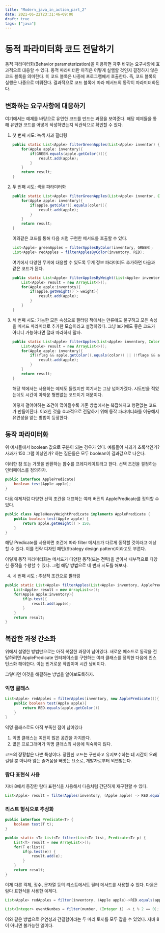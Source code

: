 ```yaml
---
title: "Modern_java_in_action_part_2"
date: 2021-06-22T23:31:46+09:00
draft: true
tags: ["java"]
---
```


# 동적 파라미터화 코드 전달하기

동적 파라미터화(Behavior parameterization)을 이용하면 자주 바뀌는 요구사항에 효과적으로 대응할 수 있다. 동적 파라미터란 아직은 어떻게 실핼할 것인지 결정하지 않은 코드 블록을 의미한다. 이 코드 블록은 나중에 프로그램에서 호출한다. 즉, 코드 블록의 실행은 나중으로 미뤄진다. 결과적으로 코드 블록에 따라 메서드의 동작이 파라미터화된다.

## 변화하는 요구사항에 대응하기

여기에서는 예제를 바탕으로 유연한 코드를 만드는 과정을 보여준다. 해당 예제들을 통해 유연한 코드를 어떻게 작성하였는지 직관적으로 확인할 수 있다.

1. 첫 번째 시도: 녹색 사과 필터링

   ```java
   public static List<Apple> filterGreenApples(List<Apple> inventor) {
       for(Apple apple: inventory){
           if(GREEN.equals(apple.getColor())){
               result.add(apple);
           }
       }
       return result;
   }
   ```

2. 두 번째 시도: 색을 파라미터화

   ```java
   public static List<Apple> filterGreenApples(List<Apple> inventor, Color color) {
       for(Apple apple: inventory){
           if(apple.getColor().equals(color)){
               result.add(apple);
           }
       }
       return result;
   }
   ```

   이와같은 코드를 통해 다음 처럼 구현한 메서드를 호출할 수 있다.

   ```java
   List<Apple> greenApples = filterApplesByColor(inventory, GREEN);
   List<Apple> redApples = filterApplesByColor(inventory, RED);
   ```

   여기에서 다양한 무게에 대응할 수 있도록 무게 정보 파라미터도 추가하면 다음과 같은 코드가 된다.

   ```java
   public static List<Apple> filterApplesByWeight(List<Apple> inventory, int weight){
       List<Apple> result = new ArrayList<>();
       for(Apple apple:inventoty){
           if(apple.getWeight() > weight){
               result.add(apple);
           }
       }
   }
   ```

3. 세 번째 시도: 가능한 모든 속성으로 필터링
   책에서는 만류에도 불구하고 모든 속성을 메서드 파라미터로 추가한 모습이라고 설명하였다. 그냥 보기에도 좋은 코드가 아니니 가능하다면 절대 따라하지 말자.

   ```java
   public static List<Apple> filterApples(List<Apple> inventory, Color color, int weight, boolean flag){
       List<Apple> result = new ArrayList<>();
       for(Apple apple: inventory){
           if((flag && apple.getColor().equals(color)) || (!flage && apple.getWeight() > weight)){
               result.add(apple);
           }
       }
       return result;
   }
   ```

   해당 책에서는 사용하는 예제도 들었지만 여기서는 그냥 넘어가겠다. 시도만을 적었는데도 시간이 아까운 형편없는 코드이기 때문이다.

   이렇게 걸어야하는 조건이 많아질수록 기존 방법에서는 복잡해지고 형편없는 코드가 만들어진다. 이러한 것을 효과적으로 전달하기 위해 동작 파라미터화를 이용해서 유연성을 얻는 방법이 등장한다.

## 동작 파라미터화

위 예시들에서 boolean 값으로 구분이 되는 경우가 있다. 예를들어 사과가 초록색인가? 사과가 150 그램 이상인가? 하는 질문들은 모두 boolean이 결과값으로 나온다.

이러한 참 또는 거짓을 반환하는 함수를 프레디케이트라고 한다. 선택 조건을 결정하는 인터페이스를 정의하자.

```java
public interface ApplePredicate{
    boolean test(Apple apple);
}
```

다음 예제처럼 다양한 선택 조건을 대표하는 여러 버전의 ApplePredicate를 정의할 수 있다.

```java
public class AppleHeavyWeightPredicate implements ApplePredicate {
    public boolean test(Apple apple) {
        return apple.getWeight() > 150;
    }
}
```

해당 Predicate를 사용하면 조건에 따라 filter 메서드가 다르게 동작할 것이라고 예상할 수 있다. 이를 전략 디자인 패턴(Strategy design pattern)이라고도 부른다.

이렇게 동작 파라미터화는 메서드가 다양한 동작(또는 전략)을 받아서 내부적으로 다양한 동작을 수행할 수 있다. 그럼 해당 방법으로 네 번째 시도를 해보자.

4. 네 번째 시도 : 추상적 조건으로 필터링

```java
public static List<Apple> filterApples(List<Apple> inventory, ApplePredicate p) {
    List<Apple> result = new ArrayList<>();
    for(Apple apple:inventory){
        if(p.test){
            result.add(apple);
        }
    }
    return result;
}
```

## 복잡한 과정 간소화

위에서 설명한 방법만으로는 아직 복잡한 과정이 남아있다. 새로운 메소드로 동작을 전달하려면 ApplePredicate 인터페이스를 구현하는 여러 클래스를 정의한 다음에 인스턴스화 해야한다. 이는 번거로운 작업이며 시간 낭비이다.

그렇다면 이것을 해결하는 방법을 알아보도록하자.

### 익명 클래스

```java
List<Apple> redApples = filterApples(inventory, new ApplePredicate()){
    public boolean test(Apple apple){
        return RED.equals(apple.getColor())
    }
}
```

익명 클래스로도 아직 부족한 점이 남아있다

1. 익명 클래스는 여전히 많은 공간을 차지한다.
2. 많은 프로그래머가 익명 클래스의 사용에 익숙하지 않다.

코드의 장황함은 나쁜 특성이다. 장환한 코드는 구현하고 유지보수하는 데 시간이 오래 걸릴 뿐 아니라 읽는 즐거움을 빼앗는 요소로, 개발자로부터 외면받는다.

### 람다 표현식 사용

자바 8에서 등장한 람다 표현식을 사용해서 다음처럼 간단하게 재구현할 수 있다.

```java
List<Apple> result = filterApples(inventory, (Apple apple) -> RED.equals(apple.getColor()));
```

### 리스트 형식으로 추상화

```java
public interface Predicate<T> {
    boolean test(T t);
}

public static <T> List<T> filter(List<T> list, Predicate<T> p) {
    List<T> result = new ArrayList<>();
    for(T e:list){
        if(p.test(e)) {
            result.add(e);
        }
    }
    return result;
}
```

이제 다른 객체, 정수, 문자열 등의 리스트에서도 필터 메서드를 사용할 수 있다. 다음은 람다 표현식을 사용한 예제다.

```java
List<Apple> redApples = filter(inventory, (Apple apple)->RED.equals(apple.getColor()));

List<Integer> eventNumbes = filter(number, (Integer i) -> i % 2 == 0);
```

이와 같은 방법으로 유연성과 간결함이라는 두 마리 토끼를 모두 잡을 수 있었다. 자바 8이 아니면 불가능한 일이다.
